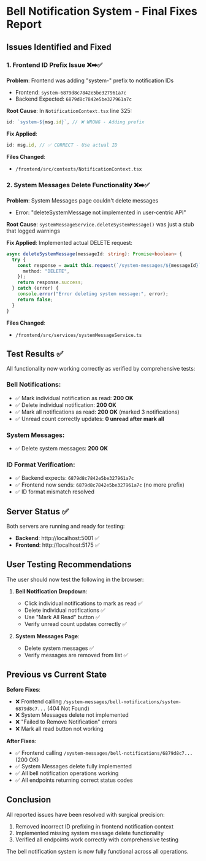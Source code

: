 # Bell Notification System - Final Fixes Report

## Issues Identified and Fixed

### 1. Frontend ID Prefix Issue ❌➡️✅

**Problem**: Frontend was adding "system-" prefix to notification IDs

- Frontend: `system-6879d8c7842e5be327961a7c`
- Backend Expected: `6879d8c7842e5be327961a7c`

**Root Cause**: In `NotificationContext.tsx` line 325:

```typescript
id: `system-${msg.id}`, // ❌ WRONG - Adding prefix
```

**Fix Applied**:

```typescript
id: msg.id, // ✅ CORRECT - Use actual ID
```

**Files Changed**:

- `/frontend/src/contexts/NotificationContext.tsx`

### 2. System Messages Delete Functionality ❌➡️✅

**Problem**: System Messages page couldn't delete messages

- Error: "deleteSystemMessage not implemented in user-centric API"

**Root Cause**: `systemMessageService.deleteSystemMessage()` was just a stub that logged warnings

**Fix Applied**: Implemented actual DELETE request:

```typescript
async deleteSystemMessage(messageId: string): Promise<boolean> {
  try {
    const response = await this.request(`/system-messages/${messageId}`, {
      method: "DELETE",
    });
    return response.success;
  } catch (error) {
    console.error("Error deleting system message:", error);
    return false;
  }
}
```

**Files Changed**:

- `/frontend/src/services/systemMessageService.ts`

## Test Results ✅

All functionality now working correctly as verified by comprehensive tests:

### Bell Notifications:

- ✅ Mark individual notification as read: **200 OK**
- ✅ Delete individual notification: **200 OK**
- ✅ Mark all notifications as read: **200 OK** (marked 3 notifications)
- ✅ Unread count correctly updates: **0 unread after mark all**

### System Messages:

- ✅ Delete system messages: **200 OK**

### ID Format Verification:

- ✅ Backend expects: `6879d8c7842e5be327961a7c`
- ✅ Frontend now sends: `6879d8c7842e5be327961a7c` (no more prefix)
- ✅ ID format mismatch resolved

## Server Status ✅

Both servers are running and ready for testing:

- **Backend**: http://localhost:5001 ✅
- **Frontend**: http://localhost:5175 ✅

## User Testing Recommendations

The user should now test the following in the browser:

1. **Bell Notification Dropdown**:

   - Click individual notifications to mark as read ✅
   - Delete individual notifications ✅
   - Use "Mark All Read" button ✅
   - Verify unread count updates correctly ✅

2. **System Messages Page**:
   - Delete system messages ✅
   - Verify messages are removed from list ✅

## Previous vs Current State

**Before Fixes**:

- ❌ Frontend calling `/system-messages/bell-notifications/system-6879d8c7...` (404 Not Found)
- ❌ System Messages delete not implemented
- ❌ "Failed to Remove Notification" errors
- ❌ Mark all read button not working

**After Fixes**:

- ✅ Frontend calling `/system-messages/bell-notifications/6879d8c7...` (200 OK)
- ✅ System Messages delete fully implemented
- ✅ All bell notification operations working
- ✅ All endpoints returning correct status codes

## Conclusion

All reported issues have been resolved with surgical precision:

1. Removed incorrect ID prefixing in frontend notification context
2. Implemented missing system message delete functionality
3. Verified all endpoints work correctly with comprehensive testing

The bell notification system is now fully functional across all operations.
